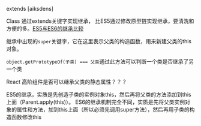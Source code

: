 extends [aiksdens]

Class 通过extends关键字实现继承，
比ES5通过修改原型链实现继承，要清洗和方便的多。[ES5与ES6的继承比较]()

继承中出现的`super`关键字，它在这里表示父类的构造函数，用来新建父类的this对象。

`object.getPrototypeOf(子类) === 父类`通过此方法可以判断一个类是否继承了另一个类


React 高阶组件是否可以继承父类的静态属性？？？






ES5的继承，实质是先创造子类的实例对象this，然后再将父类的方法添加到this上面（Parent.apply(this)）。
ES6的继承机制完全不同，实质是先将父类实例对象的属性和方法，加到this上面（所以必须先调用super方法），然后再用子类的构造函数修改this
